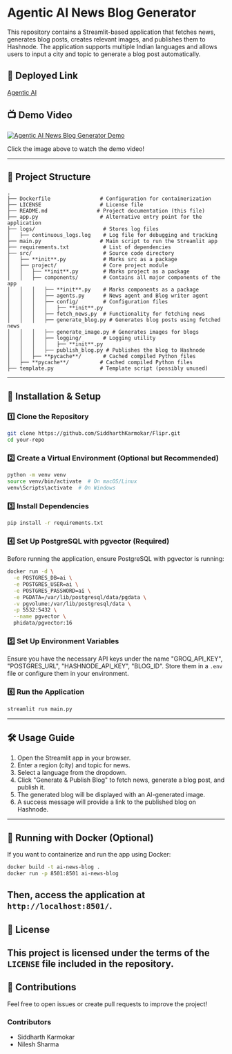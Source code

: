 # Agentic AI News Blog Generator
This repository contains a Streamlit-based application that fetches news, generates blog posts, creates relevant images, and publishes them to Hashnode. The application supports multiple Indian languages and allows users to input a city and topic to generate a blog post automatically.

## 🔗 Deployed Link
[Agentic AI](http://34.235.166.71:8501)
## 📺 Demo Video
[![Agentic AI News Blog Generator Demo](https://img.youtube.com/vi/muD9uB3_1ao/0.jpg)](https://www.youtube.com/watch?v=muD9uB3_1ao)

Click the image above to watch the demo video!

---
## 📂 Project Structure
```
.
├── Dockerfile                # Configuration for containerization
├── LICENSE                   # License file
├── README.md                # Project documentation (this file)
├── app.py                    # Alternative entry point for the application
├── logs/                      # Stores log files
│   ├── continuous_logs.log    # Log file for debugging and tracking
├── main.py                   # Main script to run the Streamlit app
├── requirements.txt           # List of dependencies
├── src/                       # Source code directory
│   ├── **init**.py            # Marks src as a package
│   ├── project/               # Core project module
│   │   ├── **init**.py        # Marks project as a package
│   │   ├── components/        # Contains all major components of the app
│   │   │   ├── **init**.py    # Marks components as a package
│   │   │   ├── agents.py      # News agent and Blog writer agent
│   │   │   ├── config/        # Configuration files
│   │   │   │   ├── **init**.py
│   │   │   ├── fetch_news.py  # Functionality for fetching news
│   │   │   ├── generate_blog.py # Generates blog posts using fetched news
│   │   │   ├── generate_image.py # Generates images for blogs
│   │   │   ├── logging/       # Logging utility
│   │   │   │   ├── **init**.py
│   │   │   ├── publish_blog.py # Publishes the blog to Hashnode
│   │   ├── **pycache**/       # Cached compiled Python files
│   ├── **pycache**/          # Cached compiled Python files
├── template.py               # Template script (possibly unused)
```
---
## 🚀 Installation & Setup
### 1️⃣ Clone the Repository
```sh
git clone https://github.com/SiddharthKarmokar/Flipr.git
cd your-repo
```
### 2️⃣ Create a Virtual Environment (Optional but Recommended)
```sh
python -m venv venv
source venv/bin/activate  # On macOS/Linux
venv\Scripts\activate  # On Windows
```
### 3️⃣ Install Dependencies
```sh
pip install -r requirements.txt
```
### 4️⃣ Set Up PostgreSQL with pgvector (Required)
Before running the application, ensure PostgreSQL with pgvector is running:
```sh
docker run -d \
  -e POSTGRES_DB=ai \
  -e POSTGRES_USER=ai \
  -e POSTGRES_PASSWORD=ai \
  -e PGDATA=/var/lib/postgresql/data/pgdata \
  -v pgvolume:/var/lib/postgresql/data \
  -p 5532:5432 \
  --name pgvector \
  phidata/pgvector:16
```
### 5️⃣ Set Up Environment Variables
Ensure you have the necessary API keys under the name "GROQ_API_KEY", "POSTGRES_URL", "HASHNODE_API_KEY", "BLOG_ID". Store them in a `.env` file or configure them in your environment.
### 6️⃣ Run the Application
```sh
streamlit run main.py
```
---
## 🛠 Usage Guide
1. Open the Streamlit app in your browser.
2. Enter a region (city) and topic for news.
3. Select a language from the dropdown.
4. Click "Generate & Publish Blog" to fetch news, generate a blog post, and publish it.
5. The generated blog will be displayed with an AI-generated image.
6. A success message will provide a link to the published blog on Hashnode.
---
## 🐳 Running with Docker (Optional)
If you want to containerize and run the app using Docker:
```sh
docker build -t ai-news-blog .
docker run -p 8501:8501 ai-news-blog
```
Then, access the application at `http://localhost:8501/`.
---
## 📜 License
This project is licensed under the terms of the `LICENSE` file included in the repository.
---
## 🤝 Contributions
Feel free to open issues or create pull requests to improve the project!
### Contributors
- Siddharth Karmokar
- Nilesh Sharma
